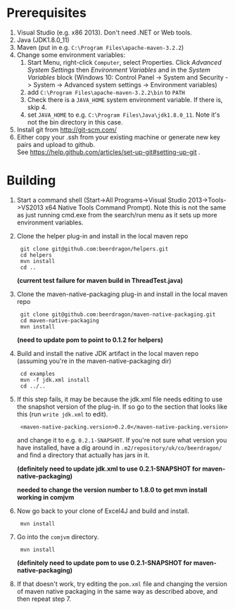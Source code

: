 Prerequisites
=============

1. Visual Studio (e.g. x86 2013).  Don't need .NET or Web tools.
2. Java (JDK1.8.0_11)
3. Maven (put in e.g. `C:\Program Files\apache-maven-3.2.2`)
4. Change some environment variables:
    1. Start Menu, right-click `Computer`, select Properties.
       Click *Advanced System Settings* then
       *Environment Variables* and in the *System Variables* block
        (Windows 10: Control Panel -> System and Security -> System -> Advanced system settings -> Environment variables)
    2. add `C:\Program Files\apache-maven-3.2.2\bin` to `PATH`
    3. Check there is a `JAVA_HOME` system environment variable.  If there is, skip 4.
    4. set `JAVA_HOME` to e.g. `C:\Program Files\Java\jdk1.8.0_11`.  Note it's not the bin directory in this case.
5. Install git from http://git-scm.com/
6. Either copy your .ssh from your existing machine or generate new key pairs and upload to github.  
   See https://help.github.com/articles/set-up-git#setting-up-git .

Building
========
1. Start a command shell (Start->All Programs->Visual Studio 2013->Tools->VS2013 x64 Native Tools Command Prompt).
   Note this is not the same as just running cmd.exe from the search/run menu as it sets up more environment variables.
2. Clone the helper plug-in and install in the local maven repo

        git clone git@github.com:beerdragon/helpers.git
        cd helpers
        mvn install
        cd ..
        
    **(current test failure for maven build in ThreadTest.java)**
3. Clone the maven-native-packaging plug-in and install in the local maven repo

        git clone git@github.com:beerdragon/maven-native-packaging.git
        cd maven-native-packaging
        mvn install
        
   **(need to update pom to point to 0.1.2 for helpers)**
4. Build and install the native JDK artifact in the local maven repo (assuming you're in the maven-native-packaging dir)

        cd examples
        mvn -f jdk.xml install
        cd ../..
5. If this step fails, it may be because the jdk.xml file needs editing to use the snapshot version of the plug-in.  If so
   go to the section that looks like this (run `write jdk.xml` to edit).

        <maven-native-packing.version>0.2.0</maven-native-packing.version>

   and change it to e.g. `0.2.1-SNAPSHOT`.  If you're not sure what version you have installed, have a dig around in
   `.m2/repository/uk/co/beerdragon/` and find a directory that actually has jars in it.
    
    **(definitely need to update jdk.xml to use 0.2.1-SNAPSHOT for maven-native-packaging)**
    
    **needed to change the version number to 1.8.0 to get mvn install working in comjvm**
6. Now go back to your clone of Excel4J and build and install. 
        
        mvn install 
7. Go into the `comjvm` directory.

        mvn install
        
    **(definitely need to update pom to use 0.2.1-SNAPSHOT for maven-native-packaging)**
8. If that doesn't work, try editing the `pom.xml` file and changing the version of maven native packaging in the same way 
    as described above, and then repeat step 7.

  
